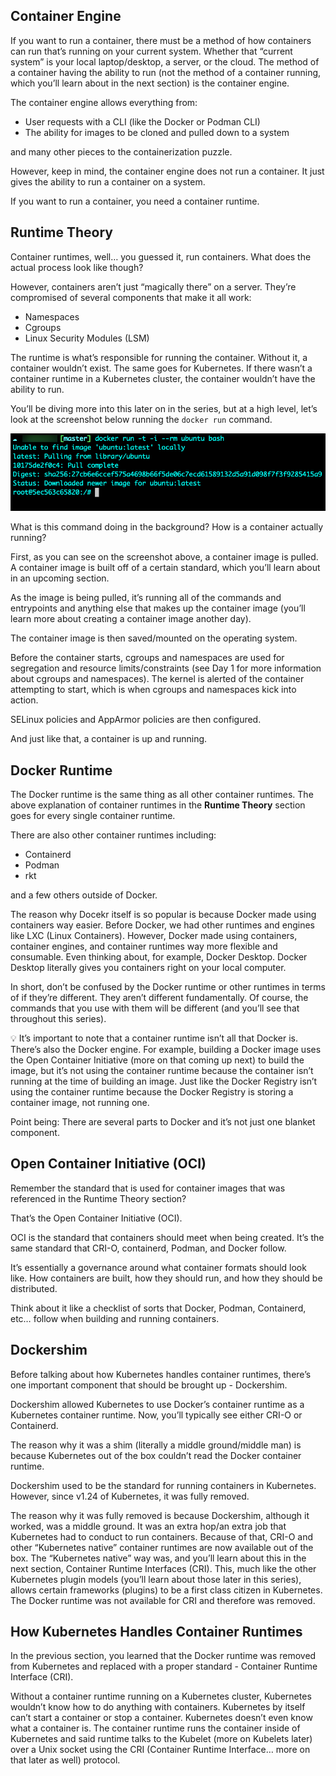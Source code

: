 ## Container Engine

If you want to run a container, there must be a method of how containers can run that’s running on your current system. Whether that “current system” is your local laptop/desktop, a server, or the cloud. The method of a container having the ability to run (not the method of a container running, which you’ll learn about in the next section) is the container engine.

The container engine allows everything from:

- User requests with a CLI (like the Docker or Podman CLI)
- The ability for images to be cloned and pulled down to a system

and many other pieces to the containerization puzzle.

However, keep in mind, the container engine does not run a container. It just gives the ability to run a container on a system.

If you want to run a container, you need a container runtime.

## Runtime Theory

Container runtimes, well… you guessed it, run containers. What does the actual process look like though?

However, containers aren’t just “magically there” on a server. They’re compromised of several components that make it all work:

- Namespaces
- Cgroups
- Linux Security Modules (LSM)

The runtime is what’s responsible for running the container. Without it, a container wouldn’t exist. The same goes for Kubernetes. If there wasn’t a container runtime in a Kubernetes cluster, the container wouldn’t have the ability to run.

You’ll be diving more into this later on in the series, but at a high level, let’s look at the screenshot below running the `docker run` command.

![Screenshot](../images/1.png)

What is this command doing in the background? How is a container actually running? 

First, as you can see on the screenshot above, a container image is pulled. A container image is built off of a certain standard, which you’ll learn about in an upcoming section.

As the image is being pulled, it’s running all of the commands and entrypoints and anything else that makes up the container image (you’ll learn more about creating a container image another day).

The container image is then saved/mounted on the operating system.

Before the container starts, cgroups and namespaces are used for segregation and resource limits/constraints (see Day 1 for more information about cgroups and namespaces). The kernel is alerted of the container attempting to start, which is when cgroups and namespaces kick into action.

SELinux policies and AppArmor policies are then configured.

And just like that, a container is up and running.

## Docker Runtime

The Docker runtime is the same thing as all other container runtimes. The above explanation of container runtimes in the **Runtime Theory** section goes for every single container runtime.

There are also other container runtimes including:

- Containerd
- Podman
- rkt

and a few others outside of Docker.

The reason why Docekr itself is so popular is because Docker made using containers way easier. Before Docker, we had other runtimes and engines like LXC (Linux Containers). However, Docker made using containers, container engines, and container runtimes way more flexible and consumable. Even thinking about, for example, Docker Desktop. Docker Desktop literally gives you containers right on your local computer.

In short, don’t be confused by the Docker runtime or other runtimes in terms of if they’re different. They aren’t different fundamentally. Of course, the commands that you use with them will be different (and you’ll see that throughout this series).

<aside>
💡 It’s important to note that a container runtime isn’t all that Docker is. There’s also the Docker engine. For example, building a Docker image uses the Open Container Initiative (more on that coming up next) to build the image, but it’s not using the container runtime because the container isn’t running at the time of building an image. Just like the Docker Registry isn’t using the container runtime because the Docker Registry is storing a container image, not running one.

Point being: There are several parts to Docker and it’s not just one blanket component.

</aside>

## Open Container Initiative (OCI)

Remember the standard that is used for container images that was referenced in the Runtime Theory section?

That’s the Open Container Initiative (OCI).

OCI is the standard that containers should meet when being created. It’s the same standard that CRI-O, containerd, Podman, and Docker follow.

It’s essentially a governance around what container formats should look like. How containers are built, how they should run, and how they should be distributed.

Think about it like a checklist of sorts that Docker, Podman, Containerd, etc… follow when building and running containers.

## Dockershim

Before talking about how Kubernetes handles container runtimes, there’s one important component that should be brought up - Dockershim.

Dockershim allowed Kubernetes to use Docker’s container runtime as a Kubernetes container runtime. Now, you’ll typically see either CRI-O or Containerd.

The reason why it was a shim (literally a middle ground/middle man) is because Kubernetes out of the box couldn’t read the Docker container runtime.

Dockershim used to be the standard for running containers in Kubernetes. However, since v1.24 of Kubernetes, it was fully removed.

The reason why it was fully removed is because Dockershim, although it worked, was a middle ground. It was an extra hop/an extra job that Kubernetes had to conduct to run containers. Because of that, CRI-O and other “Kubernetes native” container runtimes are now available out of the box. The “Kubernetes native” way was, and you’ll learn about this in the next section, Container Runtime Interfaces (CRI). This, much like the other Kubernetes plugin models (you’ll learn about those later in this series), allows certain frameworks (plugins) to be a first class citizen in Kubernetes. The Docker runtime was not available for CRI and therefore was removed.

## How Kubernetes Handles Container Runtimes

In the previous section, you learned that the Docker runtime was removed from Kubernetes and replaced with a proper standard - Container Runtime Interface (CRI).

Without a container runtime running on a Kubernetes cluster, Kubernetes wouldn’t know how to do anything with containers. Kubernetes by itself can’t start a container or stop a container. Kubernetes doesn’t even know what a container is. The container runtime runs the container inside of Kubernetes and said runtime talks to the Kubelet (more on Kubelets later) over a Unix socket using the CRI (Container Runtime Interface… more on that later as well) protocol.